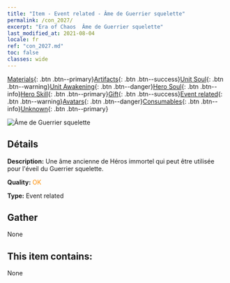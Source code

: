 ```yaml
---
title: "Item - Event related - Âme de Guerrier squelette"
permalink: /con_2027/
excerpt: "Era of Chaos  Âme de Guerrier squelette"
last_modified_at: 2021-08-04
locale: fr
ref: "con_2027.md"
toc: false
classes: wide
---
```

 [Materials](/ItemsFR/){: .btn .btn--primary}[Artifacts](/ItemsFR/Artifacts/){: .btn .btn--success}[Unit Soul](/ItemsFR/UnitSoul/){: .btn .btn--warning}[Unit Awakening](/ItemsFR/UnitAwakening/){: .btn .btn--danger}[Hero Soul](/ItemsFR/HeroSoul/){: .btn .btn--info}[Hero Skill](/ItemsFR/HeroSkill/){: .btn .btn--primary}[Gift](/ItemsFR/Gift/){: .btn .btn--success}[Event related](/ItemsFR/Events/){: .btn .btn--warning}[Avatars](/ItemsFR/Avatars/){: .btn .btn--danger}[Consumables](/ItemsFR/Consumables/){: .btn .btn--info}[Unknown](/ItemsFR/Unknown/){: .btn .btn--primary}

 ![Âme de Guerrier squelette](/images/t/juexing_301.png)

## Détails
 **Description:** Une âme ancienne de Héros immortel qui peut être utilisée pour l'éveil du Guerrier squelette.

 **Quality:** <span style="color: #FF8C00">OK</span>

 **Type:** Event related

## Gather

  None

## This item contains:

  None

